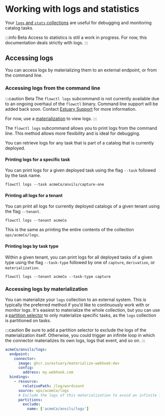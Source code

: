 # Working with logs and statistics

Your [`logs` and `stats` collections](../concepts/advanced/logs-stats.md)
are useful for debugging and monitoring catalog tasks.

:::info Beta
Access to statistics is still a work in progress. For now, this documentation deals strictly with logs.
:::

## Accessing logs

You can access logs by materializing them to an external endpoint, or from the command line.

### Accessing logs from the command line

:::caution Beta
The `flowctl logs` subcommand is not currently available due to an ongoing overhaul of
the `flowctl` binary. Command line support will be added back soon.
Contact [Estuary Support](mailto:support@estuary.dev) for more information.

For now, use a [materialization](#accessing-logs-by-materialization) to view logs.
:::

The `flowctl logs` subcommand allows you to print logs from the command line.
This method allows more flexibility and is ideal for debugging.

You can retrieve logs for any task that is part of a catalog that is currently deployed.

#### Printing logs for a specific task

You can print logs for a given deployed task using the flag `--task` followed by the task name.

```console
flowctl logs --task acmeCo/anvils/capture-one
```

#### Printing all logs for a tenant

You can print all logs for currently deployed catalogs of a given tenant using the flag `--tenant`.

```console
flowctl logs --tenant acmeCo
```

This is the same as printing the entire contents of the collection `ops/acmeCo/logs`.

#### Printing logs by task type

Within a given tenant, you can print logs for all deployed tasks of a given type using the flag `--task-type` followed by one of `capture`, `derivation`, or `materialization`.

```console
flowctl logs --tenant acmeCo --task-type capture
```

### Accessing logs by materialization

You can materialize your `logs` collection to an external system.
This is typically the preferred method if you’d like to continuously work with or monitor logs.
It's easiest to materialize the whole collection, but you can use a [partition selector](../../concepts/materialization/#partition-selectors) to only materialize specific tasks, as the `logs` collection is partitioned on tasks.

:::caution
Be sure to add a partition selector to exclude the logs of the materialization
itself. Otherwise, you could trigger an infinite loop in which the connector
materializes its own logs, logs that event, and so on.
:::

```yaml
acmeCo/anvils/logs:
  endpoint:
    connector:
      image: ghcr.io/estuary/materialize-webhook:dev
      config:
        address: my.webhook.com
  bindings:
    - resource:
        relativePath: /log/wordcount
      source: ops/acmeCo/logs
      # Exclude the logs of this materialization to avoid an infinite loop.
      partitions:
        exclude:
          name: ['acmeCo/anvils/logs']
```
